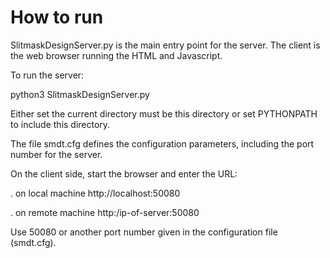 
# How to run

SlitmaskDesignServer.py is the main entry point for the server.
The client is the web browser running the HTML and Javascript.

To run the server:	

   python3  SlitmaskDesignServer.py 
	
Either set the current directory must be this directory or 
set PYTHONPATH to include this directory.

The file smdt.cfg defines the configuration parameters, including the port number for the server.


On the client side, start the browser and enter the URL:
	
   . on local machine
      http://localhost:50080
      
   . on remote machine
      http:/ip-of-server:50080
      
Use 50080 or another port number given in the configuration file (smdt.cfg).